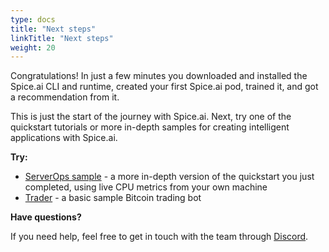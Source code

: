 ```yaml
---
type: docs
title: "Next steps"
linkTitle: "Next steps"
weight: 20
---
```


Congratulations! In just a few minutes you downloaded and installed the Spice.ai CLI and runtime, created your first Spice.ai pod, trained it, and got a recommendation from it.

This is just the start of the journey with Spice.ai. Next, try one of the quickstart tutorials or more in-depth samples for creating intelligent applications with Spice.ai.

**Try:**

- [ServerOps sample](https://github.com/spiceai/samples/tree/trunk/serverops) - a more in-depth version of the quickstart you just completed, using live CPU metrics from your own machine
- [Trader](https://github.com/spiceai/quickstarts/tree/trunk/trader) - a basic sample Bitcoin trading bot

**Have questions?**

If you need help, feel free to get in touch with the team through [Discord](https://discord.gg/kZnTfneP5u).
